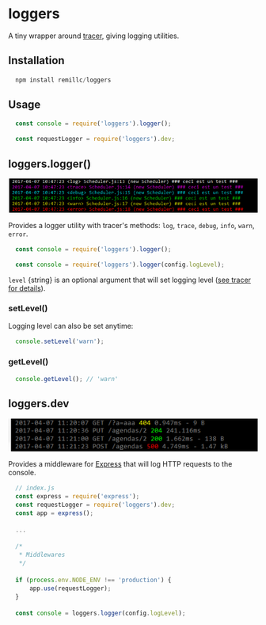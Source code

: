 # loggers

A tiny wrapper around [tracer](https://github.com/baryon/tracer), giving logging utilities.

## Installation

```javascript
  npm install remillc/loggers
```

## Usage

```javascript
  const console = require('loggers').logger();
```

```javascript
  const requestLogger = require('loggers').dev;
  ```

## loggers.logger()

  ![logger screenshot](/doc/logger-screenshot.png)

Provides a logger utility with tracer's methods: `log`, `trace`, `debug`, `info`, `warn`, `error`.

```javascript
  const console = require('loggers').logger();
```

```javascript
  const console = require('loggers').logger(config.logLevel);
```

`level` {string} is an optional argument that will set logging level ([see tracer for details](https://github.com/baryon/tracer)).

### setLevel()

Logging level can also be set anytime:

```javascript
  console.setLevel('warn');
```

### getLevel()

```javascript
  console.getLevel(); // 'warn'
```

## loggers.dev

![dev logger screenshot](/doc/dev-logger-screenshot.png)

Provides a middleware for [Express](http://expressjs.com/) that will log HTTP requests to the console.

```javascript
  // index.js
  const express = require('express');
  const requestLogger = require('loggers').dev;
  const app = express();
  
  ...
  
  /*
   * Middlewares
   */

  if (process.env.NODE_ENV !== 'production') {
	  app.use(requestLogger);
  }
  
  const console = loggers.logger(config.logLevel);
```

